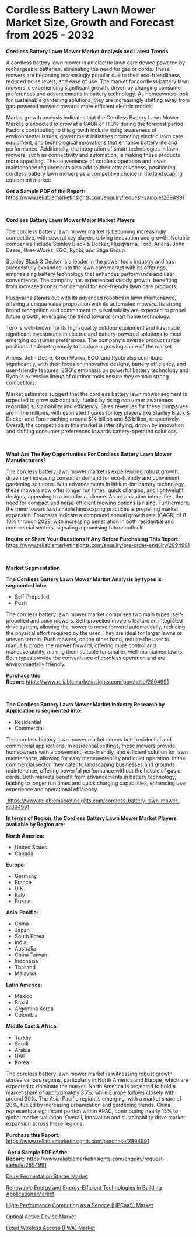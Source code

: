 <p><h1>Cordless Battery Lawn Mower Market Size, Growth and Forecast from 2025 - 2032</h1></p><p><strong>Cordless Battery Lawn Mower Market Analysis and Latest Trends</strong></p>
<p><p>A cordless battery lawn mower is an electric lawn care device powered by rechargeable batteries, eliminating the need for gas or cords. These mowers are becoming increasingly popular due to their eco-friendliness, reduced noise levels, and ease of use. The market for cordless battery lawn mowers is experiencing significant growth, driven by changing consumer preferences and advancements in battery technology. As homeowners look for sustainable gardening solutions, they are increasingly shifting away from gas-powered mowers towards more efficient electric models.</p><p>Market growth analysis indicates that the Cordless Battery Lawn Mower Market is expected to grow at a CAGR of 11.3% during the forecast period. Factors contributing to this growth include rising awareness of environmental issues, government initiatives promoting electric lawn care equipment, and technological innovations that enhance battery life and performance. Additionally, the integration of smart technologies in lawn mowers, such as connectivity and automation, is making these products more appealing. The convenience of cordless operation and lower maintenance requirements also add to their attractiveness, positioning cordless battery lawn mowers as a competitive choice in the landscaping equipment market.</p></p>
<p><strong>Get a Sample PDF of the Report:&nbsp;</strong> <a href="https://www.reliablemarketinsights.com/enquiry/request-sample/2894991?utm_campaign=3024&utm_medium=2&utm_source=Github&utm_content=ia&utm_term=15032025&utm_id=cordless-battery-lawn-mower">https://www.reliablemarketinsights.com/enquiry/request-sample/2894991</a></p>
<p>&nbsp;</p>
<p><strong>Cordless Battery Lawn Mower Major Market Players</strong></p>
<p><p>The cordless battery lawn mower market is becoming increasingly competitive, with several key players driving innovation and growth. Notable companies include Stanley Black & Decker, Husqvarna, Toro, Ariens, John Deere, GreenWorks, EGO, Ryobi, and Stiga Group.</p><p>Stanley Black & Decker is a leader in the power tools industry and has successfully expanded into the lawn care market with its offerings, emphasizing battery technology that enhances performance and user convenience. The company has experienced steady growth, benefiting from increased consumer demand for eco-friendly lawn care products.</p><p>Husqvarna stands out with its advanced robotics in lawn maintenance, offering a unique value proposition with its automated mowers. Its strong brand recognition and commitment to sustainability are expected to propel future growth, leveraging the trend towards smart home technology.</p><p>Toro is well-known for its high-quality outdoor equipment and has made significant investments in electric and battery-powered solutions to meet emerging consumer preferences. The company's diverse product range positions it advantageously to capture a growing share of the market.</p><p>Ariens, John Deere, GreenWorks, EGO, and Ryobi also contribute significantly, with their focus on innovative designs, battery efficiency, and user-friendly features. EGO's emphasis on powerful battery technology and Ryobi's extensive lineup of outdoor tools ensure they remain strong competitors.</p><p>Market estimates suggest that the cordless battery lawn mower segment is expected to grow substantially, fueled by rising consumer awareness regarding sustainability and efficiency. Sales revenues for these companies are in the millions, with estimated figures for key players like Stanley Black & Decker and Toro reaching around $14 billion and $3 billion, respectively. Overall, the competition in this market is intensifying, driven by innovation and shifting consumer preferences towards battery-operated solutions.</p></p>
<p>&nbsp;</p>
<p><strong>What Are The Key Opportunities For Cordless Battery Lawn Mower Manufacturers?</strong></p>
<p><p>The cordless battery lawn mower market is experiencing robust growth, driven by increasing consumer demand for eco-friendly and convenient gardening solutions. With advancements in lithium-ion battery technology, these mowers now offer longer run times, quick charging, and lightweight designs, appealing to a broader audience. As urbanization intensifies, the need for compact and noise-efficient mowing options is rising. Furthermore, the trend toward sustainable landscaping practices is propelling market expansion. Forecasts indicate a compound annual growth rate (CAGR) of 8-10% through 2028, with increasing penetration in both residential and commercial sectors, signaling a promising future outlook.</p></p>
<p><strong>Inquire or Share Your Questions If Any Before Purchasing This Report:</strong> <a href="https://www.reliablemarketinsights.com/enquiry/pre-order-enquiry/2894991?utm_campaign=3024&utm_medium=2&utm_source=Github&utm_content=ia&utm_term=15032025&utm_id=cordless-battery-lawn-mower">https://www.reliablemarketinsights.com/enquiry/pre-order-enquiry/2894991</a></p>
<p>&nbsp;</p>
<p><strong>Market Segmentation</strong></p>
<p><strong>The Cordless Battery Lawn Mower Market Analysis by types is segmented into:</strong></p>
<p><ul><li>Self-Propelled</li><li>Push</li></ul></p>
<p><p>The cordless battery lawn mower market comprises two main types: self-propelled and push mowers. Self-propelled mowers feature an integrated drive system, allowing the mower to move forward automatically, reducing the physical effort required by the user. They are ideal for larger lawns or uneven terrain. Push mowers, on the other hand, require the user to manually propel the mower forward, offering more control and maneuverability, making them suitable for smaller, well-maintained lawns. Both types provide the convenience of cordless operation and are environmentally friendly.</p></p>
<p><strong>Purchase this Report:&nbsp;</strong><a href="https://www.reliablemarketinsights.com/purchase/2894991?utm_campaign=3024&utm_medium=2&utm_source=Github&utm_content=ia&utm_term=15032025&utm_id=cordless-battery-lawn-mower">https://www.reliablemarketinsights.com/purchase/2894991</a></p>
<p>&nbsp;</p>
<p><strong>The Cordless Battery Lawn Mower Market Industry Research by Application is segmented into:</strong></p>
<p><ul><li>Residential</li><li>Commercial</li></ul></p>
<p><p>The cordless battery lawn mower market serves both residential and commercial applications. In residential settings, these mowers provide homeowners with a convenient, eco-friendly, and efficient solution for lawn maintenance, allowing for easy maneuverability and quiet operation. In the commercial sector, they cater to landscaping businesses and grounds maintenance, offering powerful performance without the hassle of gas or cords. Both markets benefit from advancements in battery technology, leading to longer run times and quick charging capabilities, enhancing user experience and operational efficiency.</p></p>
<p><a href="https://www.reliablemarketinsights.com/cordless-battery-lawn-mower-r2894991?utm_campaign=3024&utm_medium=2&utm_source=Github&utm_content=ia&utm_term=15032025&utm_id=cordless-battery-lawn-mower">&nbsp;https://www.reliablemarketinsights.com/cordless-battery-lawn-mower-r2894991</a></p>
<p><strong>In terms of Region, the Cordless Battery Lawn Mower Market Players available by Region are:</strong></p>
<p>
    <p> <strong> North America: </strong>
        <ul>
            <li>United States</li>
            <li>Canada</li>
        </ul>
        </p> 
    <p> <strong> Europe: </strong>
        <ul>
            <li>Germany</li>
            <li>France</li>
            <li>U.K.</li>
            <li>Italy</li>
            <li>Russia</li>
        </ul>
        </p> 
    <p> <strong> Asia-Pacific: </strong>
        <ul>
            <li>China</li>
            <li>Japan</li>
            <li>South Korea</li>
            <li>India</li>
            <li>Australia</li>
            <li>China Taiwan</li>
            <li>Indonesia</li>
            <li>Thailand</li>
            <li>Malaysia</li>
        </ul>
        </p> 
    <p> <strong> Latin America: </strong>
        <ul>
            <li>Mexico</li>
            <li>Brazil</li>
            <li>Argentina Korea</li>
            <li>Colombia</li>
        </ul>
        </p> 
    <p> <strong> Middle East & Africa: </strong>
        <ul>
            <li>Turkey</li>
            <li>Saudi</li>
            <li>Arabia</li>
            <li>UAE</li>
            <li>Korea</li>
        </ul>
    </p>
    </p>
<p><p>The cordless battery lawn mower market is witnessing robust growth across various regions, particularly in North America and Europe, which are expected to dominate the market. North America is projected to hold a market share of approximately 35%, while Europe follows closely with around 30%. The Asia-Pacific region is emerging, with a market share of 20%, fueled by increasing urbanization and gardening trends. China represents a significant portion within APAC, contributing nearly 15% to global market valuation. Overall, innovation and sustainability drive market expansion across these regions.</p></p>
<p><strong>Purchase this Report: </strong><a href="https://www.reliablemarketinsights.com/purchase/2894991?utm_campaign=3024&utm_medium=2&utm_source=Github&utm_content=ia&utm_term=15032025&utm_id=cordless-battery-lawn-mower">https://www.reliablemarketinsights.com/purchase/2894991</a></p>
<p>&nbsp;<strong>Get a Sample PDF of the Report:&nbsp;&nbsp;</strong><a href="https://www.reliablemarketinsights.com/enquiry/request-sample/2894991?utm_campaign=3024&utm_medium=2&utm_source=Github&utm_content=ia&utm_term=15032025&utm_id=cordless-battery-lawn-mower">https://www.reliablemarketinsights.com/enquiry/request-sample/2894991</a></p>
<p><strong></strong></p>
<p><p><a href="https://www.linkedin.com/pulse/financial-overview-market-analysis-dairy-fermentation-starter-zkube?utm_campaign=3024&utm_medium=2&utm_source=Github&utm_content=ia&utm_term=15032025&utm_id=cordless-battery-lawn-mower">Dairy Fermentation Starter Market</a></p><p><a href="https://www.linkedin.com/pulse/navigating-renewable-energy-energy-efficient-technologies-kzbtf?utm_campaign=3024&utm_medium=2&utm_source=Github&utm_content=ia&utm_term=15032025&utm_id=cordless-battery-lawn-mower">Renewable Energy and Energy-Efficient Technologies in Building Applications Market</a></p><p><a href="https://www.linkedin.com/pulse/projected-growth-high-performance-computing-service-hpcaas-market-izjbc?utm_campaign=3024&utm_medium=2&utm_source=Github&utm_content=ia&utm_term=15032025&utm_id=cordless-battery-lawn-mower">High-Performance Computing as a Service (HPCaaS) Market</a></p><p><a href="https://www.linkedin.com/pulse/detailed-analysis-optical-active-device-market-decision-making-kry0c?utm_campaign=3024&utm_medium=2&utm_source=Github&utm_content=ia&utm_term=15032025&utm_id=cordless-battery-lawn-mower">Optical Active Device Market</a></p><p><a href="https://www.linkedin.com/pulse/fixed-wireless-access-fwa-market-size-projected-grow-cagr-115-skbfc?utm_campaign=3024&utm_medium=2&utm_source=Github&utm_content=ia&utm_term=15032025&utm_id=cordless-battery-lawn-mower">Fixed Wireless Access (FWA) Market</a></p></p>